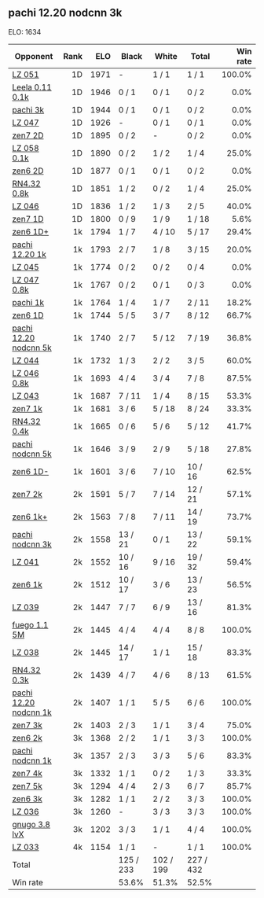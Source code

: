 ## pachi 12.20 nodcnn 3k ##

ELO: 1634

Opponent | Rank | ELO | Black | White | Total | Win rate
---------|-----:|----:|-------|-------|-------|-------:
[LZ 051](LZ%20051.md) | 1D | 1971 | - | 1 / 1 | 1 / 1 | 100.0%
[Leela 0.11 0.1k](Leela%200.11%200.1k.md) | 1D | 1946 | 0 / 1 | 0 / 1 | 0 / 2 | 0.0%
[pachi 3k](pachi%203k.md) | 1D | 1944 | 0 / 1 | 0 / 1 | 0 / 2 | 0.0%
[LZ 047](LZ%20047.md) | 1D | 1926 | - | 0 / 1 | 0 / 1 | 0.0%
[zen7 2D](zen7%202D.md) | 1D | 1895 | 0 / 2 | - | 0 / 2 | 0.0%
[LZ 058 0.1k](LZ%20058%200.1k.md) | 1D | 1890 | 0 / 2 | 1 / 2 | 1 / 4 | 25.0%
[zen6 2D](zen6%202D.md) | 1D | 1877 | 0 / 1 | 0 / 1 | 0 / 2 | 0.0%
[RN4.32 0.8k](RN4.32%200.8k.md) | 1D | 1851 | 1 / 2 | 0 / 2 | 1 / 4 | 25.0%
[LZ 046](LZ%20046.md) | 1D | 1836 | 1 / 2 | 1 / 3 | 2 / 5 | 40.0%
[zen7 1D](zen7%201D.md) | 1D | 1800 | 0 / 9 | 1 / 9 | 1 / 18 | 5.6%
[zen6 1D+](zen6%201D+.md) | 1k | 1794 | 1 / 7 | 4 / 10 | 5 / 17 | 29.4%
[pachi 12.20 1k](pachi%2012.20%201k.md) | 1k | 1793 | 2 / 7 | 1 / 8 | 3 / 15 | 20.0%
[LZ 045](LZ%20045.md) | 1k | 1774 | 0 / 2 | 0 / 2 | 0 / 4 | 0.0%
[LZ 047 0.8k](LZ%20047%200.8k.md) | 1k | 1767 | 0 / 2 | 0 / 1 | 0 / 3 | 0.0%
[pachi 1k](pachi%201k.md) | 1k | 1764 | 1 / 4 | 1 / 7 | 2 / 11 | 18.2%
[zen6 1D](zen6%201D.md) | 1k | 1744 | 5 / 5 | 3 / 7 | 8 / 12 | 66.7%
[pachi 12.20 nodcnn 5k](pachi%2012.20%20nodcnn%205k.md) | 1k | 1740 | 2 / 7 | 5 / 12 | 7 / 19 | 36.8%
[LZ 044](LZ%20044.md) | 1k | 1732 | 1 / 3 | 2 / 2 | 3 / 5 | 60.0%
[LZ 046 0.8k](LZ%20046%200.8k.md) | 1k | 1693 | 4 / 4 | 3 / 4 | 7 / 8 | 87.5%
[LZ 043](LZ%20043.md) | 1k | 1687 | 7 / 11 | 1 / 4 | 8 / 15 | 53.3%
[zen7 1k](zen7%201k.md) | 1k | 1681 | 3 / 6 | 5 / 18 | 8 / 24 | 33.3%
[RN4.32 0.4k](RN4.32%200.4k.md) | 1k | 1665 | 0 / 6 | 5 / 6 | 5 / 12 | 41.7%
[pachi nodcnn 5k](pachi%20nodcnn%205k.md) | 1k | 1646 | 3 / 9 | 2 / 9 | 5 / 18 | 27.8%
[zen6 1D-](zen6%201D-.md) | 1k | 1601 | 3 / 6 | 7 / 10 | 10 / 16 | 62.5%
[zen7 2k](zen7%202k.md) | 2k | 1591 | 5 / 7 | 7 / 14 | 12 / 21 | 57.1%
[zen6 1k+](zen6%201k+.md) | 2k | 1563 | 7 / 8 | 7 / 11 | 14 / 19 | 73.7%
[pachi nodcnn 3k](pachi%20nodcnn%203k.md) | 2k | 1558 | 13 / 21 | 0 / 1 | 13 / 22 | 59.1%
[LZ 041](LZ%20041.md) | 2k | 1552 | 10 / 16 | 9 / 16 | 19 / 32 | 59.4%
[zen6 1k](zen6%201k.md) | 2k | 1512 | 10 / 17 | 3 / 6 | 13 / 23 | 56.5%
[LZ 039](LZ%20039.md) | 2k | 1447 | 7 / 7 | 6 / 9 | 13 / 16 | 81.3%
[fuego 1.1 5M](fuego%201.1%205M.md) | 2k | 1445 | 4 / 4 | 4 / 4 | 8 / 8 | 100.0%
[LZ 038](LZ%20038.md) | 2k | 1445 | 14 / 17 | 1 / 1 | 15 / 18 | 83.3%
[RN4.32 0.3k](RN4.32%200.3k.md) | 2k | 1439 | 4 / 7 | 4 / 6 | 8 / 13 | 61.5%
[pachi 12.20 nodcnn 1k](pachi%2012.20%20nodcnn%201k.md) | 2k | 1407 | 1 / 1 | 5 / 5 | 6 / 6 | 100.0%
[zen7 3k](zen7%203k.md) | 2k | 1403 | 2 / 3 | 1 / 1 | 3 / 4 | 75.0%
[zen6 2k](zen6%202k.md) | 3k | 1368 | 2 / 2 | 1 / 1 | 3 / 3 | 100.0%
[pachi nodcnn 1k](pachi%20nodcnn%201k.md) | 3k | 1357 | 2 / 3 | 3 / 3 | 5 / 6 | 83.3%
[zen7 4k](zen7%204k.md) | 3k | 1332 | 1 / 1 | 0 / 2 | 1 / 3 | 33.3%
[zen7 5k](zen7%205k.md) | 3k | 1294 | 4 / 4 | 2 / 3 | 6 / 7 | 85.7%
[zen6 3k](zen6%203k.md) | 3k | 1282 | 1 / 1 | 2 / 2 | 3 / 3 | 100.0%
[LZ 036](LZ%20036.md) | 3k | 1260 | - | 3 / 3 | 3 / 3 | 100.0%
[gnugo 3.8 lvX](gnugo%203.8%20lvX.md) | 3k | 1202 | 3 / 3 | 1 / 1 | 4 / 4 | 100.0%
[LZ 033](LZ%20033.md) | 4k | 1154 | 1 / 1 | - | 1 / 1 | 100.0%
Total | | | 125 / 233 | 102 / 199 | 227 / 432 | 
Win rate| | | 53.6% | 51.3% | 52.5% | 
